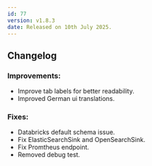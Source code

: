 ```yaml
---
id: 77
version: v1.8.3
date: Released on 10th July 2025.
---
```

## Changelog

### Improvements:
- Improve tab labels for better readability.
- Improved German ui translations.

### Fixes:
- Databricks default schema issue.
- Fix ElasticSearchSink and OpenSearchSink.
- Fix Promtheus endpoint.
- Removed debug test.

